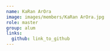 ```yaml
---
name: KaRan ArOra 
image: images/members/KaRan ArOra.jpg 
role: master
group: alum
links:
  github: link_to_github 
---
```

